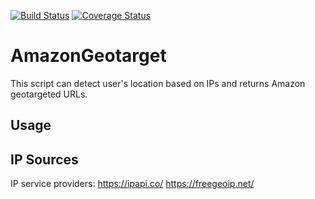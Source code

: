 [![Build Status](https://travis-ci.org/Jun711/amazon-geotarget.svg?branch=master)](https://travis-ci.org/Jun711/amazon-geotarget)
[![Coverage Status](https://coveralls.io/repos/github/Jun711/amazon-geotarget/badge.svg?branch=master)](https://coveralls.io/github/Jun711/amazon-geotarget?branch=master)

# AmazonGeotarget

This script can detect user's location based on IPs
and returns Amazon geotargeted URLs.

## Usage


## IP Sources
IP service providers:
https://ipapi.co/
https://freegeoip.net/

